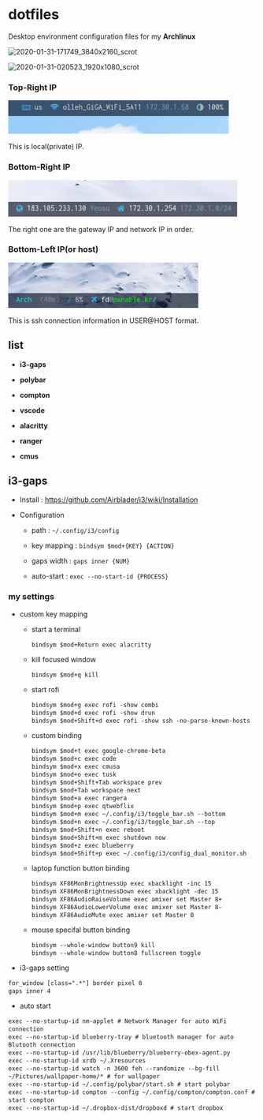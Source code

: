 # dotfiles 

Desktop environment configuration files for my **Archlinux**

![2020-01-31-171749_3840x2160_scrot](https://user-images.githubusercontent.com/16812446/73523207-aa62e580-444d-11ea-9ed6-6e82ab536bf2.png)

![2020-01-31-020523_1920x1080_scrot](https://user-images.githubusercontent.com/16812446/73472338-39301d80-43ce-11ea-9565-82c6da03eb75.png)

### Top-Right IP

![](2.png)

This is local(private) IP.

### Bottom-Right IP

![](1.png)

The right one are the gateway IP and network IP in order.

### Bottom-Left IP(or host)

![](3.png)

This is ssh connection information in USER@HOST format.

## list

- **i3-gaps**

- **polybar**

- **compton**

- **vscode**

- **alacritty**

- **ranger**

- **cmus**

## i3-gaps

- Install : https://github.com/Airblader/i3/wiki/Installation

- Configuration 

  - path : `~/.config/i3/config`

  - key mapping : `bindsym $mod+{KEY} {ACTION}`

  - gaps width : `gaps inner {NUM}`

  - auto-start : `exec --no-start-id {PROCESS}`

### my settings

- custom key mapping

  - start a terminal

    ```
    bindsym $mod+Return exec alacritty
    ```

  - kill focused window

    ```
    bindsym $mod+q kill
    ```

  - start rofi

    ```
    bindsym $mod+g exec rofi -show combi
    bindsym $mod+d exec rofi -show drun
    bindsym $mod+Shift+d exec rofi -show ssh -no-parse-known-hosts
    ```

  - custom binding

    ```
    bindsym $mod+t exec google-chrome-beta
    bindsym $mod+c exec code
    bindsym $mod+x exec cmusa
    bindsym $mod+o exec tusk
    bindsym $mod+Shift+Tab workspace prev
    bindsym $mod+Tab workspace next
    bindsym $mod+a exec rangera
    bindsym $mod+p exec qtwebflix
    bindsym $mod+m exec ~/.config/i3/toggle_bar.sh --bottom
    bindsym $mod+n exec ~/.config/i3/toggle_bar.sh --top
    bindsym $mod+Shift+n exec reboot
    bindsym $mod+Shift+m exec shutdown now
    bindsym $mod+z exec blueberry
    bindsym $mod+Shift+p exec ~/.config/i3/config_dual_monitor.sh
    ```

  - laptop function button binding

    ```
    bindsym XF86MonBrightnessUp exec xbacklight -inc 15
    bindsym XF86MonBrightnessDown exec xbacklight -dec 15
    bindsym XF86AudioRaiseVolume exec amixer set Master 8+
    bindsym XF86AudioLowerVolume exec amixer set Master 8-
    bindsym XF86AudioMute exec amixer set Master 0
    ```

  - mouse specifal button binding

    ```
    bindsym --whole-window button9 kill
    bindsym --whole-window button8 fullscreen toggle
    ```

- i3-gaps setting

```
for_window [class=".*"] border pixel 0
gaps inner 4
```

- auto start 

```
exec --no-startup-id nm-applet # Network Manager for auto WiFi connection
exec --no-startup-id blueberry-tray # bluetooth manager for auto Blutooth connection
exec --no-startup-id /usr/lib/blueberry/blueberry-obex-agent.py
exec --no-startup-id xrdb ~/.Xresources
exec --no-startup-id watch -n 3600 feh --randomize --bg-fill ~/Pictures/wallpaper-home/* # for wallpaper
exec --no-startup-id ~/.config/polybar/start.sh # start polybar 
exec --no-startup-id compton --config ~/.config/compton/compton.conf # start compton
exec --no-startup-id ~/.dropbox-dist/dropboxd # start dropbox
```
